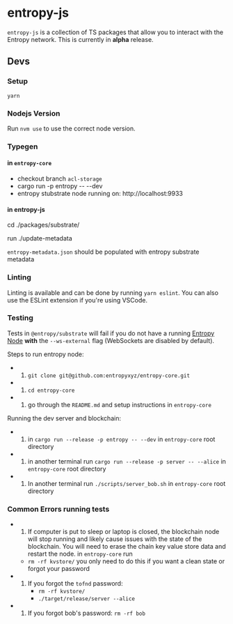 # entropy-js

`entropy-js` is a collection of TS packages that allow you to interact with the Entropy network. This is currently in **alpha** release.

## Devs

### Setup

`yarn`

### Nodejs Version
Run `nvm use` to use the correct node version.


### Typegen
#### in `entropy-core`

<!-- TODO: remove when acl-storage branch is merged  -->
- checkout branch `acl-storage`
- cargo run -p entropy -- --dev
- entropy stubstrate node running on: http://localhost:9933

#### in entropy-js

cd ./packages/substrate/

run ./update-metadata

`entropy-metadata.json` should be populated with entropy substrate metadata

### Linting

Linting is available and can be done by running `yarn eslint`. You can also use the ESLint extension if you're using VSCode.

### Testing

Tests in `@entropy/substrate` will fail if you do not have a running [Entropy Node](https://github.com/entropyxyz/entropy-core) **with** the `--ws-external` flag (WebSockets are disabled by default).

Steps to run entropy node:

- 1. `git clone git@github.com:entropyxyz/entropy-core.git`
- 1. `cd entropy-core`
- 1. go through the `README.md` and setup instructions in `entropy-core`

Running the dev server and blockchain:

- 1. in `cargo run --release -p entropy -- --dev` in `entropy-core` root directory
- 1. in another terminal run `cargo run --release -p server -- --alice` in `entropy-core` root directory

- 1. In another terminal run `./scripts/server_bob.sh` in `entropy-core` root directory

### Common Errors running tests

- 1. If computer is put to sleep or laptop is closed, the blockchain node will stop running and likely cause issues with the state of the blockchain. You will need to erase the chain key value store data and restart the node. in `entropy-core` run

  - `rm -rf kvstore/`
    you only need to do this if you want a clean state or forgot your password

- 1. If you forgot the `tofnd` password:
     - `rm -rf kvstore/`
     - `./target/release/server --alice`

- 1. If you forgot bob's password:
     `rm -rf bob`
